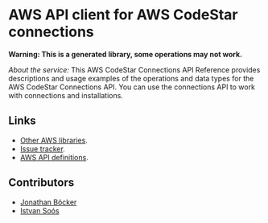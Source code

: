 # AWS API client for AWS CodeStar connections

**Warning: This is a generated library, some operations may not work.**

*About the service:*
This AWS CodeStar Connections API Reference provides descriptions and usage
examples of the operations and data types for the AWS CodeStar Connections
API. You can use the connections API to work with connections and
installations.

## Links

- [Other AWS libraries](https://github.com/agilord/aws_client/tree/master/generated).
- [Issue tracker](https://github.com/agilord/aws_client/issues).
- [AWS API definitions](https://github.com/aws/aws-sdk-js/tree/master/apis).

## Contributors

- [Jonathan Böcker](https://github.com/Schwusch)
- [Istvan Soós](https://github.com/isoos)


